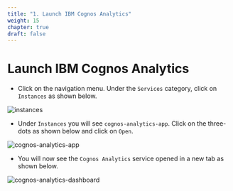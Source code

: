 ```yaml
---
title: "1. Launch IBM Cognos Analytics"
weight: 15
chapter: true
draft: false
---
```


# Launch IBM Cognos Analytics

* Click on the navigation menu. Under the `Services` category, click on `Instances` as shown below.

![instances](/images/40_visualization_and_insights_lab/instances.png?classes=shadow)

* Under `Instances` you will see `cognos-analytics-app`. Click on the three-dots as shown below and click on `Open`.

![cognos-analytics-app](/images/40_visualization_and_insights_lab/cognos-analytics-app.png?classes=shadow)

* You will now see the `Cognos Analytics` service opened in a new tab as shown below.

![cognos-analytics-dashboard](/images/40_visualization_and_insights_lab/cognos-analytics-dashboard.png?classes=shadow)